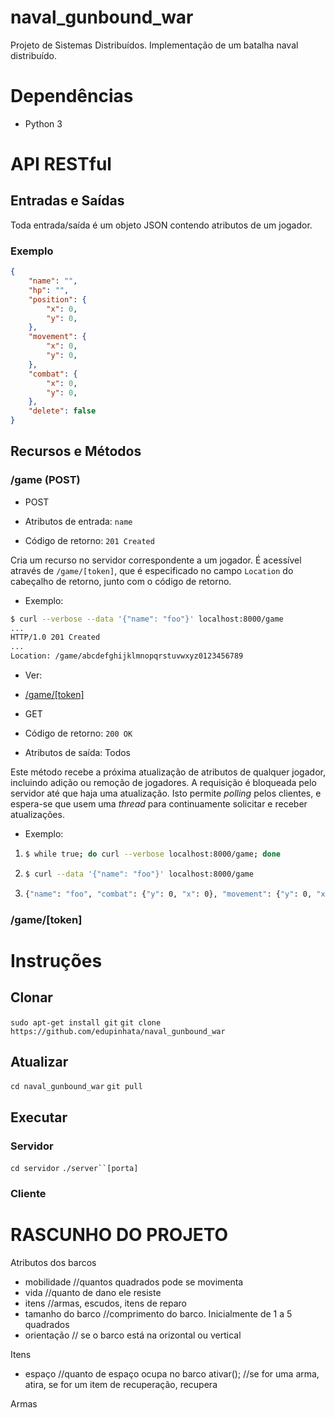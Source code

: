 # naval_gunbound_war

Projeto de Sistemas Distribuídos. Implementação de um batalha naval distribuído.

# Dependências

* Python 3

# API RESTful

## Entradas e Saídas

Toda entrada/saída é um objeto JSON contendo atributos de um jogador.

### Exemplo

```json
{
    "name": "",
    "hp": "",
    "position": {
        "x": 0,
        "y": 0,
    },
    "movement": {
        "x": 0,
        "y": 0,
    },
    "combat": {
        "x": 0,
        "y": 0,
    },
    "delete": false
}
```

## Recursos e Métodos

### /game (POST)

* POST

 * Atributos de entrada: `name`
 * Código de retorno: `201 Created`

Cria um recurso no servidor correspondente a um jogador. É acessível através de
`/game/[token]`, que é especificado no campo `Location` do cabeçalho de retorno,
junto com o código de retorno.

 * Exemplo:

```sh
$ curl --verbose --data '{"name": "foo"}' localhost:8000/game
...
HTTP/1.0 201 Created
...
Location: /game/abcdefghijklmnopqrstuvwxyz0123456789
```

 * Ver:

  * [/game/[token]](#/gametoken)

* GET

 * Código de retorno: `200 OK`
 * Atributos de saída: Todos

Este método recebe a próxima atualização de atributos de qualquer jogador,
incluindo adição ou remoção de jogadores. A requisição é bloqueada pelo servidor
até que haja uma atualização. Isto permite *polling* pelos clientes, e espera-se
que usem uma *thread* para continuamente solicitar e receber atualizações.

 * Exemplo:

  1. ```sh
     $ while true; do curl --verbose localhost:8000/game; done
     ```

  2. ```sh
     $ curl --data '{"name": "foo"}' localhost:8000/game
     ```

  1. ```sh
     {"name": "foo", "combat": {"y": 0, "x": 0}, "movement": {"y": 0, "x": 0}, "position": {"y": 0, "x": 0}, "hp": 10}
     ```

### /game/[token]

# Instruções

## Clonar

`sudo apt-get install git`
`git clone https://github.com/edupinhata/naval_gunbound_war`

## Atualizar

`cd naval_gunbound_war`
`git pull`

## Executar

### Servidor

`cd servidor`
`./server``[porta]`

### Cliente

# RASCUNHO DO PROJETO

Atributos dos barcos
* mobilidade //quantos quadrados pode se movimenta
* vida //quanto de dano ele resiste
* itens //armas, escudos, itens de reparo
* tamanho do barco //comprimento do barco. Inicialmente de 1 a 5 quadrados
* orientação // se o barco está na orizontal ou vertical



Itens
- espaço //quanto de espaço ocupa no barco
ativar(); //se for uma arma, atira, se for um item de recuperação, recupera

Armas

